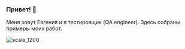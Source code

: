 ### Привет! 👋
Меня зовут Евгения и я тестировщик (QA engineer). Здесь собраны примеры моих работ.

![scale_1200](https://github.com/EvgeniaRazumovskaya/EvgeniaRazumovskaya/assets/154015440/4bb8c601-eef7-4104-bd2e-01312a1ff49a)


<!--
**EvgeniaRazumovskaya/EvgeniaRazumovskaya** is a ✨ _special_ ✨ repository because its `README.md` (this file) appears on your GitHub profile.


